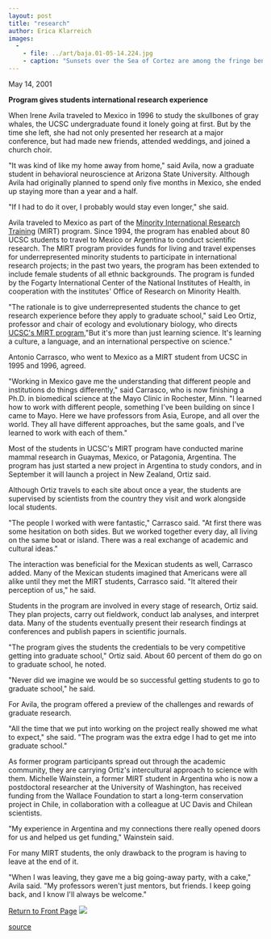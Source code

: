 ```yaml
---
layout: post
title: "research"
author: Erica Klarreich
images:
  -
    - file: ../art/baja.01-05-14.224.jpg
    - caption: "Sunsets over the Sea of Cortez are among the fringe benefits for MIRT students doing research in Guaymas, Mexico. Photo: Antonio Carrasco."
---
```


May 14, 2001  
  
**Program gives students international research experience**

When Irene Avila traveled to Mexico in 1996 to study the skullbones of gray whales, the UCSC undergraduate found it lonely going at first. But by the time she left, she had not only presented her research at a major conference, but had made new friends, attended weddings, and joined a church choir.  

  
"It was kind of like my home away from home," said Avila, now a graduate student in behavioral neuroscience at Arizona State University. Although Avila had originally planned to spend only five months in Mexico, she ended up staying more than a year and a half.  
  
"If I had to do it over, I probably would stay even longer," she said.  
  
Avila traveled to Mexico as part of the [Minority International Research Training][1] (MIRT) program. Since 1994, the program has enabled about 80 UCSC students to travel to Mexico or Argentina to conduct scientific research. The MIRT program provides funds for living and travel expenses for underrepresented minority students to participate in international research projects; in the past two years, the program has been extended to include female students of all ethnic backgrounds. The program is funded by the Fogarty International Center of the National Institutes of Health, in cooperation with the institutes' Office of Research on Minority Health.  
  
"The rationale is to give underrepresented students the chance to get research experience before they apply to graduate school," said Leo Ortiz, professor and chair of ecology and evolutionary biology, who directs [UCSC's MIRT program][2],"But it's more than just learning science. It's learning a culture, a language, and an international perspective on science."  
  
Antonio Carrasco, who went to Mexico as a MIRT student from UCSC in 1995 and 1996, agreed.  
  
"Working in Mexico gave me the understanding that different people and institutions do things differently," said Carrasco, who is now finishing a Ph.D. in biomedical science at the Mayo Clinic in Rochester, Minn. "I learned how to work with different people, something I've been building on since I came to Mayo. Here we have professors from Asia, Europe, and all over the world. They all have different approaches, but the same goals, and I've learned to work with each of them."  
  
Most of the students in UCSC's MIRT program have conducted marine mammal research in Guaymas, Mexico, or Patagonia, Argentina. The program has just started a new project in Argentina to study condors, and in September it will launch a project in New Zealand, Ortiz said.  
  
Although Ortiz travels to each site about once a year, the students are supervised by scientists from the country they visit and work alongside local students.  
  
"The people I worked with were fantastic," Carrasco said. "At first there was some hesitation on both sides. But we worked together every day, all living on the same boat or island. There was a real exchange of academic and cultural ideas."  
  
The interaction was beneficial for the Mexican students as well, Carrasco added. Many of the Mexican students imagined that Americans were all alike until they met the MIRT students, Carrasco said. "It altered their perception of us," he said.  
  
Students in the program are involved in every stage of research, Ortiz said. They plan projects, carry out fieldwork, conduct lab analyses, and interpret data. Many of the students eventually present their research findings at conferences and publish papers in scientific journals.  
  
"The program gives the students the credentials to be very competitive getting into graduate school," Ortiz said. About 60 percent of them do go on to graduate school, he noted.  
  
"Never did we imagine we would be so successful getting students to go to graduate school," he said.  
  
For Avila, the program offered a preview of the challenges and rewards of graduate research.  
  
"All the time that we put into working on the project really showed me what to expect," she said. "The program was the extra edge I had to get me into graduate school."  
  
As former program participants spread out through the academic community, they are carrying Ortiz's intercultural approach to science with them. Michelle Wainstein, a former MIRT student in Argentina who is now a postdoctoral researcher at the University of Washington, has received funding from the Wallace Foundation to start a long-term conservation project in Chile, in collaboration with a colleague at UC Davis and Chilean scientists.  
  
"My experience in Argentina and my connections there really opened doors for us and helped us get funding," Wainstein said.  
  
For many MIRT students, the only drawback to the program is having to leave at the end of it.  
  
"When I was leaving, they gave me a big going-away party, with a cake," Avila said. "My professors weren't just mentors, but friends. I keep going back, and I know I'll always be welcome."

  
[Return to Front Page][3] ![ ][4]

[1]: http://www.nih.gov/fic/programs/mirt.html
[2]: http://www.biology.ucsc.edu/mirt
[3]: ../../index.html
[4]: ../../images/trans.gif

[source](http://www1.ucsc.edu/currents/00-01/05-14/research.html "Permalink to research")
